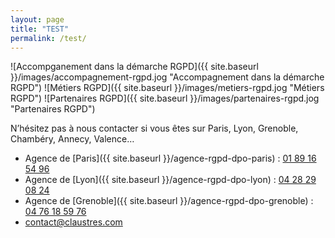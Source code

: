 ```yaml
---
layout: page
title: "TEST"
permalink: /test/
---
```

<div>
![Accompganement dans la démarche RGPD]({{ site.baseurl }}/images/accompagnement-rgpd.jog "Accompagnement dans la démarche RGPD")
![Métiers RGPD]({{ site.baseurl }}/images/metiers-rgpd.jog "Métiers RGPD")
![Partenaires RGPD]({{ site.baseurl }}/images/partenaires-rgpd.jog "Partenaires RGPD")
</div>

N’hésitez pas à nous contacter si vous êtes sur Paris, Lyon, Grenoble, Chambéry, Annecy, Valence…
* Agence de [Paris]({{ site.baseurl }}/agence-rgpd-dpo-paris) : [01 89 16 54 96](tel:+33189165496)
* Agence de [Lyon]({{ site.baseurl }}/agence-rgpd-dpo-lyon) : [04 28 29 08 24](tel:+33428290824)
* Agence de [Grenoble]({{ site.baseurl }}/agence-rgpd-dpo-grenoble) : [04 76 18 59 76](tel:+33476185976)
* [contact@claustres.com](mailto:contact@claustres.com)
